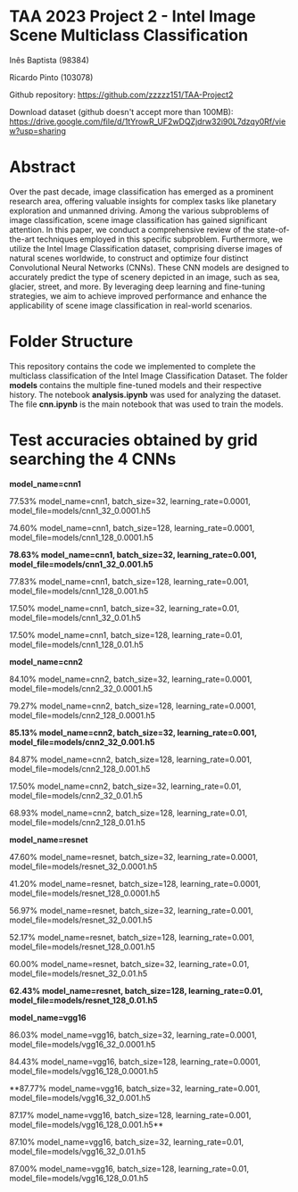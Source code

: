 # TAA 2023 Project 2 - Intel Image Scene Multiclass Classification

Inês Baptista (98384)

Ricardo Pinto (103078)

Github repository: https://github.com/zzzzz151/TAA-Project2

Download dataset (github doesn't accept more than 100MB): https://drive.google.com/file/d/1tYrowR_UF2wDQZjdrw32i90L7dzqy0Rf/view?usp=sharing

# Abstract

Over the past decade, image classification has emerged as a prominent research area, offering valuable insights for complex tasks like planetary exploration and unmanned driving. Among the various subproblems of image classification, scene image classification has gained significant attention. In this paper, we conduct a comprehensive review of the state-of-the-art techniques employed in this specific subproblem. Furthermore, we utilize the Intel Image Classification dataset, comprising diverse images of natural scenes worldwide, to construct and optimize four distinct Convolutional Neural Networks (CNNs). These CNN models are designed to accurately predict the type of scenery depicted in an image, such as sea, glacier, street, and more. By leveraging deep learning and fine-tuning strategies, we aim to achieve improved performance and enhance the applicability of scene image classification in real-world scenarios.

# Folder Structure 

This repository contains the code we implemented to complete the multiclass classification of the Intel Image Classification Dataset. The folder **models** contains the multiple fine-tuned models and their respective history. The notebook **analysis.ipynb** was used for analyzing the dataset. The file **cnn.ipynb** is the main notebook that was used to train the models.

# Test accuracies obtained by grid searching the 4 CNNs

**model_name=cnn1**

77.53% model_name=cnn1, batch_size=32, learning_rate=0.0001, model_file=models/cnn1_32_0.0001.h5

74.60% model_name=cnn1, batch_size=128, learning_rate=0.0001, model_file=models/cnn1_128_0.0001.h5

**78.63% model_name=cnn1, batch_size=32, learning_rate=0.001, model_file=models/cnn1_32_0.001.h5**

77.83% model_name=cnn1, batch_size=128, learning_rate=0.001, model_file=models/cnn1_128_0.001.h5

17.50% model_name=cnn1, batch_size=32, learning_rate=0.01, model_file=models/cnn1_32_0.01.h5

17.50% model_name=cnn1, batch_size=128, learning_rate=0.01, model_file=models/cnn1_128_0.01.h5

**model_name=cnn2**

84.10% model_name=cnn2, batch_size=32, learning_rate=0.0001, model_file=models/cnn2_32_0.0001.h5

79.27% model_name=cnn2, batch_size=128, learning_rate=0.0001, model_file=models/cnn2_128_0.0001.h5

**85.13% model_name=cnn2, batch_size=32, learning_rate=0.001, model_file=models/cnn2_32_0.001.h5**

84.87% model_name=cnn2, batch_size=128, learning_rate=0.001, model_file=models/cnn2_128_0.001.h5

17.50% model_name=cnn2, batch_size=32, learning_rate=0.01, model_file=models/cnn2_32_0.01.h5

68.93% model_name=cnn2, batch_size=128, learning_rate=0.01, model_file=models/cnn2_128_0.01.h5

**model_name=resnet**

47.60% model_name=resnet, batch_size=32, learning_rate=0.0001, model_file=models/resnet_32_0.0001.h5

41.20% model_name=resnet, batch_size=128, learning_rate=0.0001, model_file=models/resnet_128_0.0001.h5

56.97% model_name=resnet, batch_size=32, learning_rate=0.001, model_file=models/resnet_32_0.001.h5

52.17% model_name=resnet, batch_size=128, learning_rate=0.001, model_file=models/resnet_128_0.001.h5

60.00% model_name=resnet, batch_size=32, learning_rate=0.01, model_file=models/resnet_32_0.01.h5

**62.43% model_name=resnet, batch_size=128, learning_rate=0.01, model_file=models/resnet_128_0.01.h5**

**model_name=vgg16**

86.03% model_name=vgg16, batch_size=32, learning_rate=0.0001, model_file=models/vgg16_32_0.0001.h5

84.43% model_name=vgg16, batch_size=128, learning_rate=0.0001, model_file=models/vgg16_128_0.0001.h5

**87.77% model_name=vgg16, batch_size=32, learning_rate=0.001, model_file=models/vgg16_32_0.001.h5

87.17% model_name=vgg16, batch_size=128, learning_rate=0.001, model_file=models/vgg16_128_0.001.h5**

87.10% model_name=vgg16, batch_size=32, learning_rate=0.01, model_file=models/vgg16_32_0.01.h5

87.00% model_name=vgg16, batch_size=128, learning_rate=0.01, model_file=models/vgg16_128_0.01.h5


